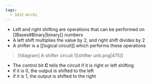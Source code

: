 ```yaml
---
tags:
  - 1032-Archi
---
```

- Left and right shifting are operations that can be performed on [[Bases#Binary|binary]] numbers
- A left shift multiplies the value by 2, and right shift divides by 2
- A shifter is a [[logical circuit]] which performs these operations

> [!diagram] A shifter circuit
> ![[shifter unit.png|475]]

- The control bit **C** tells the circuit if it is right or left shifting
- if it is 0, the output is shifted to the left
- if it is 1, the output is shifted to the right